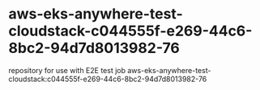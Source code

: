 # aws-eks-anywhere-test-cloudstack-c044555f-e269-44c6-8bc2-94d7d8013982-76
repository for use with E2E test job aws-eks-anywhere-test-cloudstack:c044555f-e269-44c6-8bc2-94d7d8013982-76
